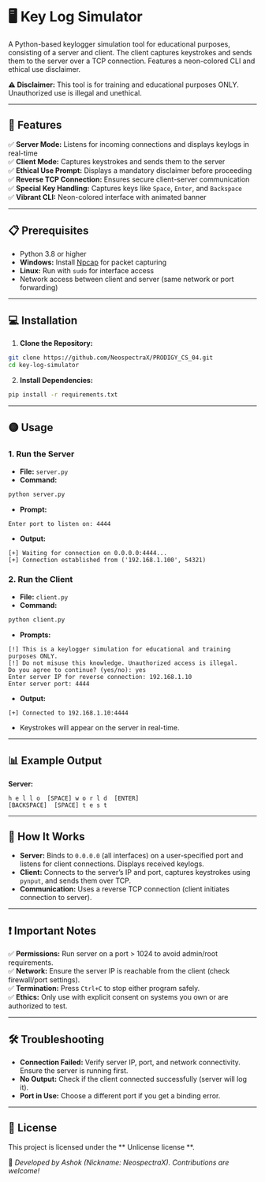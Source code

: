 # 🖥️ Key Log Simulator

A Python-based keylogger simulation tool for educational purposes, consisting of a server and client. The client captures keystrokes and sends them to the server over a TCP connection. Features a neon-colored CLI and ethical use disclaimer.

**⚠️ Disclaimer:** This tool is for training and educational purposes ONLY. Unauthorized use is illegal and unethical.

---

## 🚀 Features
✅ **Server Mode:** Listens for incoming connections and displays keylogs in real-time  
✅ **Client Mode:** Captures keystrokes and sends them to the server  
✅ **Ethical Use Prompt:** Displays a mandatory disclaimer before proceeding  
✅ **Reverse TCP Connection:** Ensures secure client-server communication  
✅ **Special Key Handling:** Captures keys like `Space`, `Enter`, and `Backspace`  
✅ **Vibrant CLI:** Neon-colored interface with animated banner  

---

## 📋 Prerequisites
- Python 3.8 or higher  
- **Windows:** Install [Npcap](https://npcap.com/#download) for packet capturing  
- **Linux:** Run with `sudo` for interface access  
- Network access between client and server (same network or port forwarding)  

---

## 💻 Installation

1. **Clone the Repository:**
```bash
git clone https://github.com/NeospectraX/PRODIGY_CS_04.git
cd key-log-simulator
```

2. **Install Dependencies:**
```bash
pip install -r requirements.txt
```

---

## 🟡 Usage

### 1. Run the Server
- **File:** `server.py`
- **Command:**
```bash
python server.py
```
- **Prompt:**
```
Enter port to listen on: 4444
```
- **Output:**
```
[+] Waiting for connection on 0.0.0.0:4444...
[+] Connection established from ('192.168.1.100', 54321)
```

### 2. Run the Client
- **File:** `client.py`
- **Command:**
```bash
python client.py
```
- **Prompts:**
```
[!] This is a keylogger simulation for educational and training purposes ONLY.
[!] Do not misuse this knowledge. Unauthorized access is illegal.
Do you agree to continue? (yes/no): yes
Enter server IP for reverse connection: 192.168.1.10
Enter server port: 4444
```
- **Output:**
```
[+] Connected to 192.168.1.10:4444
```
- Keystrokes will appear on the server in real-time.

---

## 📊 Example Output
**Server:**
```
h e l l o  [SPACE] w o r l d  [ENTER]
[BACKSPACE]  [SPACE] t e s t
```

---

## 🧩 How It Works
- **Server:** Binds to `0.0.0.0` (all interfaces) on a user-specified port and listens for client connections. Displays received keylogs.  
- **Client:** Connects to the server’s IP and port, captures keystrokes using `pynput`, and sends them over TCP.  
- **Communication:** Uses a reverse TCP connection (client initiates connection to server).  

---

## ❗ Important Notes
✅ **Permissions:** Run server on a port > 1024 to avoid admin/root requirements.  
✅ **Network:** Ensure the server IP is reachable from the client (check firewall/port settings).  
✅ **Termination:** Press `Ctrl+C` to stop either program safely.  
✅ **Ethics:** Only use with explicit consent on systems you own or are authorized to test.  

---

## 🛠️ Troubleshooting
- **Connection Failed:** Verify server IP, port, and network connectivity. Ensure the server is running first.  
- **No Output:** Check if the client connected successfully (server will log it).  
- **Port in Use:** Choose a different port if you get a binding error.  

---

## 📝 License
This project is licensed under the ** Unlicense license **.

💬 _Developed by Ashok (Nickname: NeospectraX). Contributions are welcome!_

